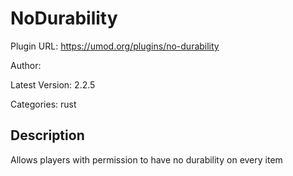 # NoDurability

Plugin URL: https://umod.org/plugins/no-durability

Author: 

Latest Version: 2.2.5

Categories: rust

## Description

Allows players with permission to have no durability on every item
